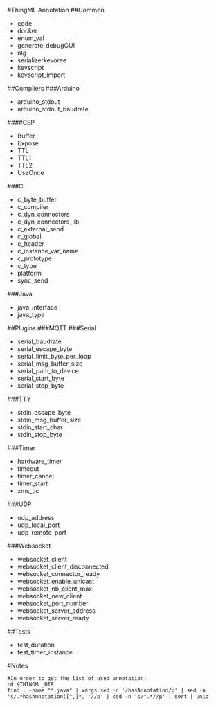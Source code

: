 #ThingML Annotation
##Common
 * code
 * docker
 * enum_val
 * generate_debugGUI
 * nlg
 * serializerkevoree
 * kevscript
 * kevscript_import

##Compilers
###Arduino
 * arduino_stdout
 * arduino_stdout_baudrate

####CEP
 * Buffer
 * Expose
 * TTL
 * TTL1
 * TTL2
 * UseOnce

###C
 * c_byte_buffer
 * c_compiler
 * c_dyn_connectors
 * c_dyn_connectors_lib
 * c_external_send
 * c_global
 * c_header
 * c_instance_var_name
 * c_prototype
 * c_type
 * platform
 * sync_send

###Java
 * java_interface
 * java_type

##Plugins
###MQTT
###Serial
 * serial_baudrate
 * serial_escape_byte
 * serial_limit_byte_per_loop
 * serial_msg_buffer_size
 * serial_path_to_device
 * serial_start_byte
 * serial_stop_byte

###TTY
 * stdin_escape_byte
 * stdin_msg_buffer_size
 * stdin_start_char
 * stdin_stop_byte

###Timer
 * hardware_timer
 * timeout
 * timer_cancel
 * timer_start
 * xms_tic

###UDP
 * udp_address
 * udp_local_port
 * udp_remote_port

###Websocket
 * websocket_client
 * websocket_client_disconnected
 * websocket_connector_ready
 * websocket_enable_unicast
 * websocket_nb_client_max
 * websocket_new_client
 * websocket_port_number
 * websocket_server_address
 * websocket_server_ready

##Tests
 * test_duration
 * test_timer_instance

#Notes

```
#In order to get the list of used annotation:
cd $THINGML_DIR
find . -name "*.java" | xargs sed -n '/hasAnnotation/p' | sed -n 's/.*hasAnnotation([^,]*, "//p' | sed -n 's/".*//p' | sort | uniq
```

